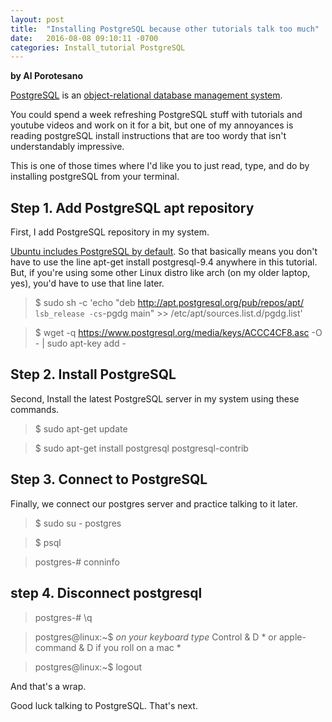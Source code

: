 ```yaml
---
layout: post
title:  "Installing PostgreSQL because other tutorials talk too much"
date:   2016-08-08 09:10:11 -0700
categories: Install_tutorial PostgreSQL
---
```

**by Al Porotesano**

[PostgreSQL](https://en.wikipedia.org/wiki/PostgreSQL) is an [object-relational database management system](https://en.wikipedia.org/wiki/Object-relational_database).

You could spend a week refreshing PostgreSQL stuff with tutorials and youtube videos and work on it for a bit, but one of my annoyances is reading postgreSQL install instructions that are too wordy that isn't understandably impressive.

This is one of those times where I'd like you to just read, type, and do by installing postgreSQL from your terminal. 

## Step 1. Add PostgreSQL apt repository ##

First, I add PostgreSQL repository in my system.

[Ubuntu includes PostgreSQL by default](https://www.postgresql.org/download/linux/ubuntu/). So that basically means you don't have to use the line apt-get install postgresql-9.4 anywhere in this tutorial. But, if you're using some other Linux distro like arch (on my older laptop, yes), you'd have to use that line later.

> $ sudo sh -c 'echo "deb http://apt.postgresql.org/pub/repos/apt/ `lsb_release -cs`-pgdg main" >> /etc/apt/sources.list.d/pgdg.list'

> $ wget -q https://www.postgresql.org/media/keys/ACCC4CF8.asc -O - | sudo apt-key add -

## Step 2. Install PostgreSQL ##

Second, Install the latest PostgreSQL server in my system using these commands.

> $ sudo apt-get update

> $ sudo apt-get install postgresql postgresql-contrib

## Step 3. Connect to PostgreSQL ##

Finally, we connect our postgres server and practice talking to it later.

> $ sudo su - postgres

> $ psql

> postgres-# conninfo

## step 4. Disconnect postgresql ##

> postgres-# \q

> postgres@linux:~$ *on your keyboard type* Control & D \* or apple-command & D if you roll on a mac \*

> postgres@linux:~$ logout

And that's a wrap. 

Good luck talking to PostgreSQL. That's next.
